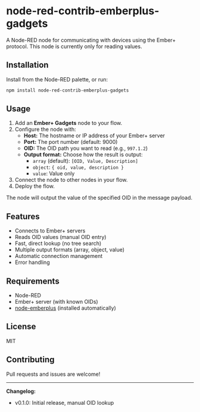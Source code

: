 # node-red-contrib-emberplus-gadgets

A Node-RED node for communicating with devices using the Ember+ protocol.
This node is currently only for reading values.

## Installation

Install from the Node-RED palette, or run:

```bash
npm install node-red-contrib-emberplus-gadgets
```

## Usage

1. Add an **Ember+ Gadgets** node to your flow.
2. Configure the node with:
   - **Host:** The hostname or IP address of your Ember+ server
   - **Port:** The port number (default: 9000)
   - **OID:** The OID path you want to read (e.g., `997.1.2`)
   - **Output format:** Choose how the result is output:
     - `array` (default): `[OID, Value, Description]`
     - `object`: `{ oid, value, description }`
     - `value`: Value only
3. Connect the node to other nodes in your flow.
4. Deploy the flow.

The node will output the value of the specified OID in the message payload.

## Features

- Connects to Ember+ servers
- Reads OID values (manual OID entry)
- Fast, direct lookup (no tree search)
- Multiple output formats (array, object, value)
- Automatic connection management
- Error handling

## Requirements

- Node-RED
- Ember+ server (with known OIDs)
- [node-emberplus](https://www.npmjs.com/package/node-emberplus) (installed automatically)

## License

MIT

## Contributing

Pull requests and issues are welcome!

---

**Changelog:**  
- v0.1.0: Initial release, manual OID lookup